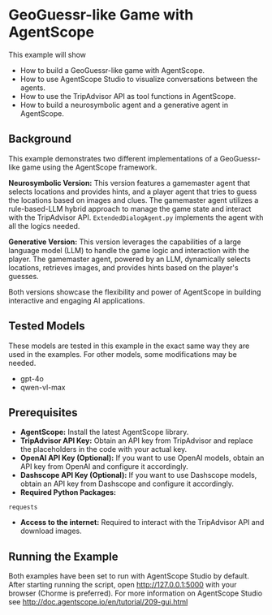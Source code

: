 # GeoGuessr-like Game with AgentScope

This example will show
- How to build a GeoGuessr-like game with AgentScope.
- How to use AgentScope Studio to visualize conversations between the agents.
- How to use the TripAdvisor API as tool functions in AgentScope.
- How to build a neurosymbolic agent and a generative agent in AgentScope.


## Background

This example demonstrates two different implementations of a GeoGuessr-like game using the AgentScope framework.

**Neurosymbolic Version:** This version features a gamemaster agent that selects locations and provides hints, and a player agent that tries to guess the locations based on images and clues. The gamemaster agent utilizes a rule-based-LLM hybrid approach to manage the game state and interact with the TripAdvisor API. `ExtendedDialogAgent.py` implements the agent with all the logics needed.

**Generative Version:** This version leverages the capabilities of a large language model (LLM) to handle the game logic and interaction with the player. The gamemaster agent, powered by an LLM, dynamically selects locations, retrieves images, and provides hints based on the player's guesses.

Both versions showcase the flexibility and power of AgentScope in building interactive and engaging AI applications.

## Tested Models

These models are tested in this example in the exact same way they are used in the examples. For other models, some modifications may be needed.
- gpt-4o
- qwen-vl-max


## Prerequisites

- **AgentScope:** Install the latest AgentScope library.
- **TripAdvisor API Key:** Obtain an API key from TripAdvisor and replace the placeholders in the code with your actual key.
- **OpenAI API Key (Optional):** If you want to use OpenAI models, obtain an API key from OpenAI and configure it accordingly.
- **Dashscope API Key (Optional):** If you want to use Dashscope models, obtain an API key from Dashscope and configure it accordingly.
- **Required Python Packages:**
```
requests
```
- **Access to the internet:** Required to interact with the TripAdvisor API and download images.

## Running the Example
Both examples have been set to run with AgentScope Studio by default. After starting running the script, open http://127.0.0.1:5000 with your browser (Chorme is preferred).
For more information on AgentScope Studio see http://doc.agentscope.io/en/tutorial/209-gui.html